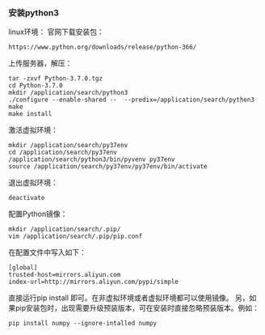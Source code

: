 ### 安装python3
linux环境：
官网下载安装包：
```
https://www.python.org/downloads/release/python-366/
```
上传服务器，解压：

```
tar -zxvf Python-3.7.0.tgz
cd Python-3.7.0
mkdir /application/search/python3
./configure --enable-shared --  --predix=/application/search/python3
make
make install
```

激活虚拟环境：
```
mkdir /application/search/py37env
cd /application/search/py37env
/application/search/python3/bin/pyvenv py37env
source /application/search/py37env/py37env/bin/activate
```
退出虚拟环境：
```
deactivate
```
配置Python镜像：
```
mkdir /application/search/.pip/
vim /application/search/.pip/pip.conf
```
在配置文件中写入如下：
```
[global]
trusted-host=mirrors.aliyun.com
index-url=http://mirrors.aliyun.com/pypi/simple
```
直接运行pip install 即可。在非虚拟环境或者虚拟环境都可以使用镜像。
另，如果pip安装包时，出现需要升级预装版本，可在安装时直接忽略预装版本。例如：
```
pip install numpy --ignore-intalled numpy
```
